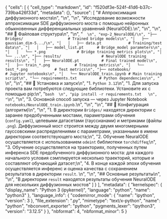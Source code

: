 {
 "cells": [
  {
   "cell_type": "markdown",
   "id": "f520df3e-524f-41d6-b37c-739ba426f33d",
   "metadata": {},
   "source": [
    "# Аппроксимация диффузионного моста\n",
    "\n",
    "\n",
    "Исследование возможности аппроксимации SDE диффузионного моста с помощью нейронных обыкновенных дифференциальных уравнений (NeuralODE).\n",
    "\n",
    "\n",
    "## 📁 Файловая структура\n",
    "\n",
    "```  \n",
    "exp-2_NeuralODE/\n",
    "├── Bridges/                    # Trained bridge models\n",
    "│   ├── gaussian_dim-5.../\n",
    "│   │   ├── data.pt            # Training/test data\n",
    "│   │   ├── model_list.pt      # Bridge_model parameters\n",
    "│   │   └── *.png              # Bridge training metrics plots\n",
    "│   └── ...\n",
    "├── results/                  # NeuralODE training results\n",
    "│   ├── NeuralODE.pt          # Final trained model\n",
    "│   ├── train_*.png           # Training metrics\n",
    "│   └── test_*.png            # Test metrics\n",
    "├── notebooks/                # Jupyter notebooks\n",
    "│   └── NeuralODE_train.ipynb # Main training script\n",
    "└── requirements.txt          # Python dependencies\n",
    "```  \n",
    "\n",
    "## 🎯 Установка и запуск\n",
    "1. `Python 3.12`\n",
    "1. Для запуска проекта вам потребуются следующие библиотеки. Установите их с помощью pip:\n",
    "```bash  \n",
    "pip install -r requirements.txt   \n",
    "```\n",
    "\n",
    "3. Основной способ запуска — через Jupyter Notebook `notebooks/NeuralODE_train.ipynb`.\n",
    "\n",
    "\n",
    "## 🔧 Конфигурация (алгоритм)\n",
    "\n",
    "1. В директории `Bridges/` находятся директории с заранее предобученными мостами, параметрами обучения (`config.yaml`), целевыми датасетами (гауссианами) и метриками (файлы `.png`). Диффузионный мост строится между двумя многомерными гауссовскими распределениями с параметрами, указанными в имени директории соответствующего моста;\n",
    "2. Обучение NeuralODE осуществляется с использованием `odeint` библиотеки `torchdiffeq`;\n",
    "3. Обучение осуществляется на траекториях, полученных путем инференса SDE предобученного диффузионного моста: для каждого начального условия сэмплируется несколько траекторий, которые и составляют обучающий датасет;\n",
    "4. В конце каждой эпохи обучения осуществляется инференс и оценка качества с сохранением результатов в директории `result`. \n",
    "\n",
    "## Основные результаты\n",
    "\n",
    "В директории `result` находятся результаты обучения NeuralODE для нескольких диффузионных мостов"
   ]
  }
 ],
 "metadata": {
  "kernelspec": {
   "display_name": "Python 3 (ipykernel)",
   "language": "python",
   "name": "python3"
  },
  "language_info": {
   "codemirror_mode": {
    "name": "ipython",
    "version": 3
   },
   "file_extension": ".py",
   "mimetype": "text/x-python",
   "name": "python",
   "nbconvert_exporter": "python",
   "pygments_lexer": "ipython3",
   "version": "3.12.5"
  }
 },
 "nbformat": 4,
 "nbformat_minor": 5
}
